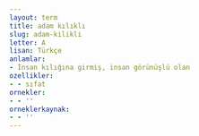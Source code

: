 ```yaml
---
layout: term
title: adam kılıklı
slug: adam-kilikli
letter: A
lisan: Türkçe
anlamlar:
- İnsan kılığına girmiş, insan görünüşlü olan
ozellikler:
- - sıfat
ornekler:
- - ''
orneklerkaynak:
- - ''
---
```

